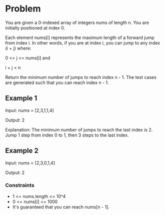 # Problem

You are given a 0-indexed array of integers nums of length n. You are initially positioned at index 0.

Each element nums[i] represents the maximum length of a forward jump from index i. In other words, if you are at index i, you can jump to any index (i + j) where:

0 <= j <= nums[i] and

i + j < n

Return the minimum number of jumps to reach index n - 1. The test cases are generated such that you can reach index n - 1.

## Example 1

Input: nums = [2,3,1,1,4]

Output: 2

Explanation: The minimum number of jumps to reach the last index is 2. Jump 1 step from index 0 to 1, then 3 steps to the last index.

## Example 2

Input: nums = [2,3,0,1,4]

Output: 2
 
### Constraints

- 1 <= nums.length <= 10^4
- 0 <= nums[i] <= 1000
- It's guaranteed that you can reach nums[n - 1].
